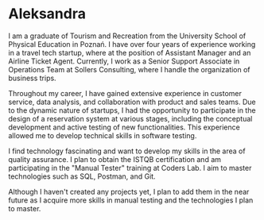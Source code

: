 # Aleksandra 

I am a graduate of Tourism and Recreation from the University School of Physical Education in Poznań. I have over four years of experience working in a travel tech startup, where at the position of Assistant Manager and an Airline Ticket Agent. Currently, I work as a Senior Support Associate in Operations Team at Sollers Consulting, where I handle the organization of business trips.

Throughout my career, I have gained extensive experience in customer service, data analysis, and collaboration with product and sales teams. Due to the dynamic nature of startups, I had the opportunity to participate in the design of a reservation system at various stages, including the conceptual development and active testing of new functionalities. This experience allowed me to develop technical skills in software testing.

I find technology fascinating and want to develop my skills in the area of quality assurance. I plan to obtain the ISTQB certification and am participating in the "Manual Tester" training at Coders Lab. I aim to master technologies such as SQL, Postman, and Git.

Although I haven't created any projects yet, I plan to add them in the near future as I acquire more skills in manual testing and the technologies I plan to master.
